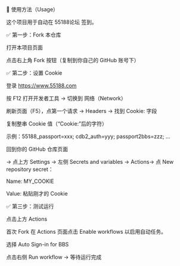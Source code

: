 📌 使用方法（Usage）

这个项目用于自动在 55188论坛 签到。

✅ 第一步：Fork 本仓库

打开本项目页面

点击右上角 Fork 按钮（复制到你自己的 GitHub 账号下）

✅ 第二步：设置 Cookie

登录 https://www.55188.com

按 F12 打开开发者工具 → 切换到 网络（Network）

刷新页面（F5），点第一个请求 → Headers → 找到 Cookie: 字段

复制整串 Cookie 值（“Cookie:”后的字符）

示例：55188_passport=xxx; cdb2_auth=yyy; passport2bbs=zzz; ...

回到你的 GitHub 仓库页面

→ 点上方 Settings → 左侧 Secrets and variables → Actions→ 点 New repository secret：

Name: MY_COOKIE

Value: 粘贴刚才的 Cookie

✅ 第三步：测试运行

点击上方 Actions

首次 Fork 在 Actions 页面点击 Enable workflows 以启用自动任务。

选择 Auto Sign-in for BBS

点击右侧 Run workflow → 等待运行完成
